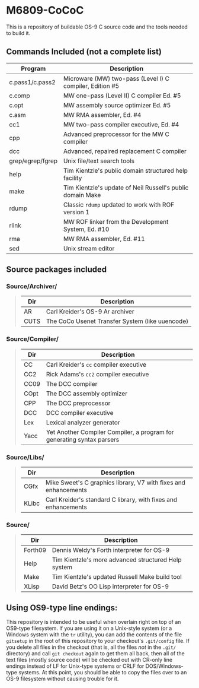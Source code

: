 # M6809-CoCoC

This is a repository of buildable OS-9 C source code and the tools needed to build it.

## Commands Included (not a complete list)

Program|Description
-------|-----------
c.pass1/c.pass2 | Microware (MW) two-pass (Level I) C compiler, Edition #5
c.comp	| MW one-pass (Level II) C compiler Ed. #5
c.opt	| MW assembly source optimizer Ed. #5
c.asm	| MW RMA assembler, Ed. #4
cc1	| MW two-pass compiler executive, Ed. #4
cpp	| Advanced preprocessor for the MW C compiler
dcc	| Advanced, repaired replacement C compiler
grep/egrep/fgrep | Unix file/text search tools
help	| Tim Kientzle's public domain structured help facility
make	| Tim Kientzle's update of Neil Russell's public domain Make
rdump	| Classic `rdump` updated to work with ROF version 1
rlink	| MW ROF linker from the Development System, Ed. #10
rma	| MW RMA assembler, Ed. #11
sed	| Unix stream editor

## Source packages included

### Source/Archiver/

> Dir|Description
> ---|-----------
> AR	| Carl Kreider's OS-9 Ar archiver
> CUTS	| The CoCo Usenet Transfer System (like uuencode)

### Source/Compiler/

> Dir|Description
> ---|-----------
> CC	| Carl Kreider's `cc` compiler executive
> CC2	| Rick Adams's `cc2` compiler executive
> CC09	| The DCC compiler
> COpt	| The DCC assembly optimizer
> CPP	| The DCC preprocessor
> DCC	| DCC compiler executive
> Lex	| Lexical analyzer generator
> Yacc	| Yet Another Compiler Compiler, a program for generating syntax parsers

### Source/Libs/

> Dir|Description
> ---|-----------
> CGfx	| Mike Sweet's C graphics library, V7 with fixes and enhancements
> KLibc	| Carl Kreider's standard C library, with fixes and enhancements

### Source/

> Dir|Description
> ---|-----------
> Forth09 | Dennis Weldy's Forth interpreter for OS-9
> Help	| Tim Kientzle's more advanced structured Help system
> Make	| Tim Kientzle's updated Russell Make build tool
> XLisp	| David Betz's OO Lisp interpreter for OS-9

## Using OS9-type line endings:

This repository is intended to be useful when overlain right on top of an OS9-type filesystem. If you are using it on a Unix-style system (or a Windows
system with the `tr` utility), you can add the contents of the file `gitsetup` in the root of this repository to your checkout's `.git/config` file. If you
delete all files in the checkout (that is, all the files _not_ in the `.git/` directory) and call `git checkout` again to get them all back, then all of the
text files (mostly source code) will be checked out with CR-only line endings instead of LF for Unix-type systems or CRLF for DOS/Windows-type systems. At
this point, you should be able to copy the files over to an OS-9 filesystem without causing trouble for it.
